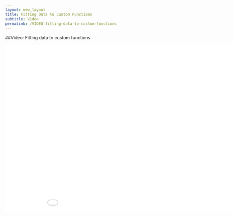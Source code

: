 ```yaml
---
layout: new_layout
title: Fitting Data to Custom Functions
subtitle: Video
permalink: /VIDEO-fitting-data-to-custom-functions
---
```


##Video: Fitting data to custom functions

<iframe src="//player.vimeo.com/video/102278229" width="960" height="540" frameborder="0" allowfullscreen="allowfullscreen"></iframe>
